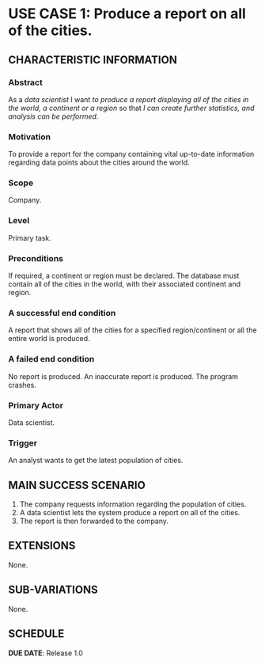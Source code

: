
# USE CASE 1: Produce a report on all of the cities.

## CHARACTERISTIC INFORMATION

### Abstract

As a *data scientist* I want *to produce a report displaying all of the cities in the world, a continent or a region* so that *I can create further statistics, and analysis can be performed*. 

### Motivation

To provide a report for the company containing vital up-to-date information regarding data points about the cities around the world.

### Scope

Company.

### Level

Primary task.

### Preconditions

If required, a continent or region must be declared. The database must contain all of the cities in the world, with their associated continent and region.

### A successful end condition

A report that shows all of the cities for a specified region/continent or all the entire world is produced.

### A failed end condition

No report is produced. An inaccurate report is produced. The program crashes.

### Primary Actor

Data scientist.

### Trigger

An analyst wants to get the latest population of cities.

## MAIN SUCCESS SCENARIO

1. The company requests information regarding the population of cities.
2. A data scientist lets the system produce a report on all of the cities.
3. The report is then forwarded to the company.

## EXTENSIONS

None.

## SUB-VARIATIONS

None.

## SCHEDULE

**DUE DATE**: Release 1.0
